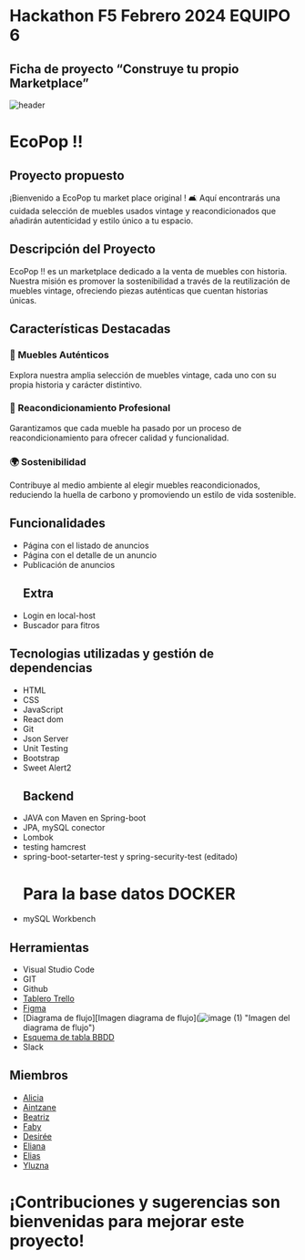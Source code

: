 # Hackathon F5 Febrero 2024    EQUIPO 6

## Ficha de proyecto “Construye tu propio Marketplace”

![header](https://github.com/Hackaton2024-Global/ecoPop/assets/140159606/a6ab507d-3412-4b91-a313-030905404056)

# EcoPop !!

## Proyecto propuesto

¡Bienvenido a EcoPop tu market place original ! 🛋️ Aquí encontrarás una cuidada selección de muebles usados vintage y reacondicionados que añadirán autenticidad y estilo único a tu espacio.

## Descripción del Proyecto

EcoPop !! es un marketplace dedicado a la venta de muebles con historia. Nuestra misión es promover la sostenibilidad a través de la reutilización de muebles vintage, ofreciendo piezas auténticas que cuentan historias únicas.

## Características Destacadas

### 🌟 Muebles Auténticos
Explora nuestra amplia selección de muebles vintage, cada uno con su propia historia y carácter distintivo.

### 🔄 Reacondicionamiento Profesional
Garantizamos que cada mueble ha pasado por un proceso de reacondicionamiento para ofrecer calidad y funcionalidad.

### 🌍 Sostenibilidad
Contribuye al medio ambiente al elegir muebles reacondicionados, reduciendo la huella de carbono y promoviendo un estilo de vida sostenible.
## Funcionalidades
- Página con el listado de anuncios
- Página con el detalle de un anuncio
- Publicación de anuncios
  ## Extra
- Login en local-host
- Buscador para fitros

## Tecnologias utilizadas y gestión de dependencias  
- HTML
- CSS
- JavaScript
- React dom
- Git
- Json Server
- Unit Testing
- Bootstrap
- Sweet Alert2
  ## Backend
- JAVA con Maven en  Spring-boot
- JPA, mySQL conector
- Lombok
- testing hamcrest
- spring-boot-setarter-test y spring-security-test (editado) 
  # Para la base datos DOCKER
- mySQL Workbench
  
## Herramientas
- Visual Studio Code
- GIT
- Github
- [Tablero Trello](https://trello.com/b/8PhpECQl/hackathon-meeting "Tablero de Trello EcoPop Equipo 6 ")
- [Figma](https://www.figma.com/file/LKQiFFZSCHntHlIkhviezT/Hackaton-Globant?type=design&node-id=1-2&mode=design&t=EDxrLz5k5vHO4MxE-0 "Figma Equipo 6")
- [Diagrama de flujo][Imagen diagrama de flujo](![image (1)](https://github.com/Hackaton2024-Global/ecoPop/assets/140159606/722ab519-294b-4c66-a76f-0cffa25f0334)
 "Imagen del diagrama de flujo")
- [Esquema de tabla BBDD](![image](https://github.com/Hackaton2024-Global/ecoPop/assets/140159606/e9e41375-b42b-4055-a47a-8a3423e516f5)
 "Esquema de tabla BBDD")
- Slack
## Miembros
- [Alicia](https://github.com/orgs/Hackaton2024-Global/people/Aliglez "Github de Alicia")
- [Aintzane](https://github.com/orgs/Hackaton2024-Global/people/A-Goffard "Github de Aintzane")
- [Beatriz](https://github.com/orgs/Hackaton2024-Global/people/BeatrizMercado "Github de Beatriz")
- [Faby](https://github.com/ilfagaro "Github de Faby")
- [Desirée](https://github.com/orgs/Hackaton2024-Global/people/DesireeCSilva "Github de Desirée ")
- [Eliana](https://github.com/orgs/Hackaton2024-Global/people/Elianarve "Github de Eliana")
- [Elias](https://github.com/orgs/Hackaton2024-Global/people/EliasXVIII "Github de Elias")
- [Yluzna](https://github.com/orgs/Hackaton2024-Global/people/Yluzna "Github de Yluzna")
  
  
 # ¡Contribuciones y sugerencias son bienvenidas para mejorar este proyecto!

